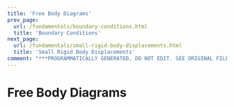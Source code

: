 ```yaml
---
title: 'Free Body Diagrams'
prev_page:
  url: /fundamentals/boundary-conditions.html
  title: 'Boundary Conditions'
next_page:
  url: /fundamentals/small-rigid-body-displacements.html
  title: 'Small Rigid Body Displacements'
comment: "***PROGRAMMATICALLY GENERATED, DO NOT EDIT. SEE ORIGINAL FILES IN /content***"
---
```

# Free Body Diagrams

